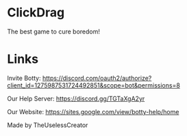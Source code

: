 # ClickDrag
The best game to cure boredom!

# Links
Invite Botty: https://discord.com/oauth2/authorize?client_id=1275987531724492851&scope=bot&permissions=8

Our Help Server: https://discord.gg/TGTaXgA2yr

Our Website: https://sites.google.com/view/botty-help/home

Made by TheUselessCreator
